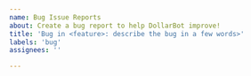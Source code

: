 ```yaml
---
name: Bug Issue Reports
about: Create a bug report to help DollarBot improve!
title: 'Bug in <feature>: describe the bug in a few words>'
labels: 'bug'
assignees: ''

---
```



